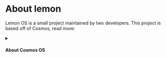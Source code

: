 # About lemon
Lemon OS is a small project maintained by two developers.
This project is based off of Cosmos, read more:
<details>
    <Summary>
        <h4>About Cosmos OS</h4>
    </Summary>
<p>
Cosmos is a program that allows you to create an entire operating system using c#, c++, and a few more.

It allows for a file system, graphics, console, and hardware access, aswell as getting user input from a keyboard and a mouse.
</p>
</details>
